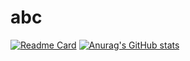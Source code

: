 # abc
[![Readme Card](https://github-readme-stats.vercel.app/api/pin/?username=jstzzyt&repo=abc)](https://github.com/anuraghazra/github-readme-stats)
[![Anurag's GitHub stats](https://github-readme-stats.vercel.app/api?username=jstzzyt&theme=dracula)](https://github.com/anuraghazra/github-readme-stats)
